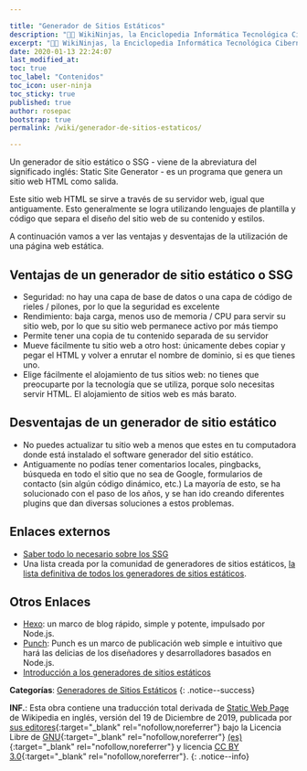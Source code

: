 ```yaml
---

title: "Generador de Sitios Estáticos"
description: "👨‍💻 WikiNinjas, la Enciclopedia Informática Tecnológica Ciberninjas: Generador de Sitios Estáticos (SSG)"
excerpt: "👨‍💻 WikiNinjas, la Enciclopedia Informática Tecnológica Ciberninjas: Generador de Sitios Estáticos (SSG)"
date: 2020-01-13 22:24:07
last_modified_at: 
toc: true
toc_label: "Contenidos"
toc_icon: user-ninja
toc_sticky: true
published: true
author: rosepac
bootstrap: true
permalink: /wiki/generador-de-sitios-estaticos/

---
```


Un generador de sitio estático o SSG - viene de la abreviatura del significado inglés: Static Site Generator - es un programa que genera un sitio web HTML como salida.

Este sitio web HTML se sirve a través de su servidor web, igual que antiguamente. Esto generalmente se logra utilizando lenguajes de plantilla y código que separa el diseño del sitio web de su contenido y estilos.

A continuación vamos a ver las ventajas y desventajas de la utilización de una página web estática.

## Ventajas de un generador de sitio estático o SSG

- Seguridad: no hay una capa de base de datos o una capa de código de rieles / pilones, por lo que la seguridad es excelente
- Rendimiento: baja carga, menos uso de memoria / CPU para servir su sitio web, por lo que su sitio web permanece activo por más tiempo
- Permite tener una copia de tu contenido separada de su servidor
- Mueve fácilmente tu sitio web a otro host: únicamente debes copiar y pegar el HTML y volver a enrutar el nombre de dominio, si es que tienes uno.
- Elige fácilmente el alojamiento de tus sitios web: no tienes que preocuparte por la tecnología que se utiliza, porque solo necesitas servir HTML. El alojamiento de sitios web es más barato.

## Desventajas de un generador de sitio estático

- No puedes actualizar tu sitio web a menos que estes en tu computadora donde está instalado el software generador del sitio estático.
- Antiguamente no podías tener comentarios locales, pingbacks, búsqueda en todo el sitio que no sea de Google, formularios de contacto (sin algún código dinámico, etc.) La mayoría de esto, se ha solucionado con el paso de los años, y se han ido creando diferentes plugins que dan diversas soluciones a estos problemas.

## Enlaces externos

- [Saber todo lo necesario sobre los SSG](/ssg/)
- Una lista creada por la comunidad de generadores de sitios estáticos, [la lista definitiva de todos los generadores de sitios estáticos](https://staticsitegenerators.net/).

## Otros Enlaces

- [Hexo](http://zespia.tw/hexo/): un marco de blog rápido, simple y potente, impulsado por Node.js.
- [Punch](http://laktek.github.com/punch/): Punch es un marco de publicación web simple e intuitivo que hará las delicias de los diseñadores y desarrolladores basados en Node.js.
- [Introducción a los generadores de sitios estáticos](http://www.mickgardner.com/2012/12/an-introduction-to-static-site.html)

**Categorías**: [Generadores de Sitios Estáticos](/generadores-de-sitios-estaticos)
{: .notice--success}

**INF.**: Esta obra contiene una traducción total derivada de [Static Web Page](https://en.wikipedia.org/wiki/Static_web_page) de Wikipedia en inglés, versión del 19 de Diciembre de 2019, publicada por [sus editores](https://en.wikipedia.org/w/index.php?title=Static_web_page&action=history){:target="_blank" rel="nofollow,noreferrer"} bajo la Licencia Libre de [GNU](http://www.gnu.org/licenses/licenses.html#GPL){:target="_blank" rel="nofollow,noreferrer"} [(es)](https://es.wikipedia.org/wiki/Wikipedia:Traducci%C3%B3n_no_oficial_de_la_Licencia_de_documentaci%C3%B3n_libre_de_GNU){:target="_blank" rel="nofollow,noreferrer"} y licencia [CC BY 3.0](https://creativecommons.org/licenses/by-sa/3.0/deed.es){:target="_blank" rel="nofollow,noreferrer"}.
{: .notice--info}
<!-- > Fuente: <a href="https://en.wikipedia.org/wiki/Static_web_page" rel="nofollow,noreferrer">Wikipedia</a> -->
<!-- https://wiki.python.org/moin/StaticSiteGenerator -->